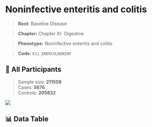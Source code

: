 # Noninfective enteritis and colitis

> **Root:** Baseline Disease  

> **Chapter:** Chapter XI- Digestive  

> **Phenotype:** Noninfective enteritis and colitis  

> **Code:** `K11_ENERCOLNONINF`

## 🧪 All Participants  
> Sample size: **211508**  
> Cases: **5676**  
> Controls: **205832**
<img src="/Sensitive/Figures/ALL/Baseline/K11_ENERCOLNONINF.png"/>

## 📊 Data Table
<CsvTableMRF src="/Sensitive/Data/ALL/Baseline/LG_K11_ENERCOLNONINF.csv"/>

